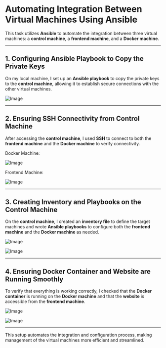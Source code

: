 # Automating Integration Between Virtual Machines Using Ansible

This task utilizes **Ansible** to automate the integration between three virtual machines: a **control machine**, a **frontend machine**, and a **Docker machine**.

---

## 1. Configuring Ansible Playbook to Copy the Private Keys

On my local machine, I set up an **Ansible playbook** to copy the private keys to the **control machine**, allowing it to establish secure connections with the other virtual machines.

![Image](https://github.com/user-attachments/assets/d372a3e7-a727-4c7e-b794-42da0fd2874a)

---

## 2. Ensuring SSH Connectivity from Control Machine

After accessing the **control machine**, I used **SSH** to connect to both the **frontend machine** and the **Docker machine** to verify connectivity.

Docker Machine:  





![Image](https://github.com/user-attachments/assets/3cd41c29-b81f-4196-82c0-109b23c7de06)







Frontend Machine:  





![Image](https://github.com/user-attachments/assets/7f46ac6e-9548-4156-b3ee-e99f38c305e3)

---

## 3. Creating Inventory and Playbooks on the Control Machine

On the **control machine**, I created an **inventory file** to define the target machines and wrote **Ansible playbooks** to configure both the **frontend machine** and the **Docker machine** as needed.

![Image](https://github.com/user-attachments/assets/a506ec76-dfb9-4642-8973-9ddf05fc9b03)













![Image](https://github.com/user-attachments/assets/c940d769-3ead-4c43-a0f3-4d5c90905309)

---

## 4. Ensuring Docker Container and Website are Running Smoothly

To verify that everything is working correctly, I checked that the **Docker container** is running on the **Docker machine** and that the **website** is accessible from the **frontend machine**.

![Image](https://github.com/user-attachments/assets/a44a9f8d-61f0-4cda-a8d5-3fa9692af47f)







![Image](https://github.com/user-attachments/assets/d97dd749-b8dd-406a-a1a6-678e9a2b709f)

---

This setup automates the integration and configuration process, making management of the virtual machines more efficient and streamlined.
